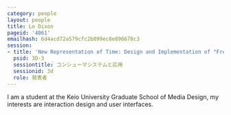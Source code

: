 ```yaml
---
category: people
layout: people
title: Lo Dixon
pageid: '4061'
emailhash: 6d4acd72a579cfc2b099ec8e896678c3
session:
- title: 'New Representation of Time: Design and Implementation of "Free Time"'
  psid: 3D-3
  sessiontitle: コンシューマシステムと応用
  sessionid: 3d
  role: 発表者
---
```

I am a student at the Keio University Graduate School of Media Design, my interests are interaction design and user interfaces. 